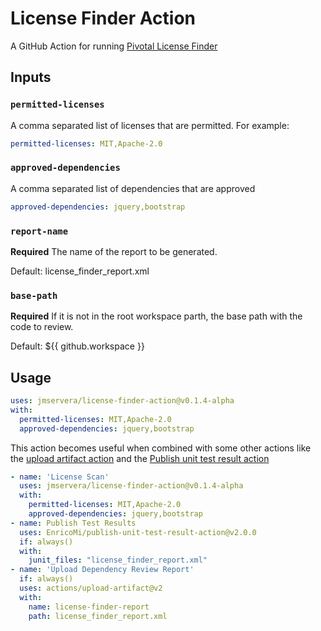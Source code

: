 # License Finder Action

A GitHub Action for running [Pivotal License Finder](https://github.com/pivotal/LicenseFinder)

## Inputs

### `permitted-licenses`

A comma separated list of licenses that are permitted. For example:

```yaml
permitted-licenses: MIT,Apache-2.0
```

### `approved-dependencies`

A comma separated list of dependencies that are approved

```yaml
approved-dependencies: jquery,bootstrap
```

### `report-name`

**Required** The name of the report to be generated.

Default: license_finder_report.xml

### `base-path`

**Required** If it is not in the root workspace parth, the base path with the code to review.

Default: ${{ github.workspace }}

## Usage

```yaml
uses: jmservera/license-finder-action@v0.1.4-alpha
with:
  permitted-licenses: MIT,Apache-2.0
  approved-dependencies: jquery,bootstrap
```

This action becomes useful when combined with some other actions like the
[upload artifact action](https://github.com/actions/upload-artifact)
and the [Publish unit test result action](https://github.com/EnricoMi/publish-unit-test-result-action)

```yaml
- name: 'License Scan'
  uses: jmservera/license-finder-action@v0.1.4-alpha
  with:
    permitted-licenses: MIT,Apache-2.0
    approved-dependencies: jquery,bootstrap
- name: Publish Test Results
  uses: EnricoMi/publish-unit-test-result-action@v2.0.0
  if: always()
  with:
    junit_files: "license_finder_report.xml"
- name: 'Upload Dependency Review Report'
  if: always()
  uses: actions/upload-artifact@v2
  with:
    name: license-finder-report
    path: license_finder_report.xml
```
